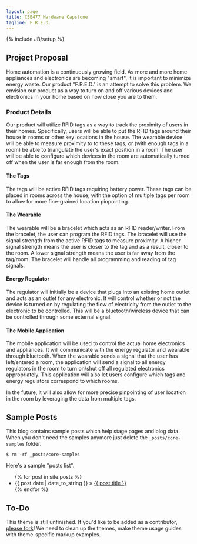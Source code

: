```yaml
---
layout: page
title: CSE477 Hardware Capstone
tagline: F.R.E.D.
---
```

{% include JB/setup %}

## Project Proposal 
Home automation is a continuously growing field. As more and more home appliances and electronics are becoming "smart", it is important to minimize energy waste. Our product "F.R.E.D." is an attempt to solve this problem. We envision our product as a way to turn on and off various devices and electronics in your home based on how close you are to them.

### Product Details
Our product will utilize RFID tags as a way to track the proximity of users in their homes. Specifically, users will be able to put the RFID tags around their house in rooms or other key locations in the house. The wearable device will be able to measure proximity to to these tags, or (with enough tags in a room) be able to triangulate the user's exact position in a room. The user will be able to configure which devices in the room are automatically turned off when the user is far enough from the room.

#### The Tags
The tags will be active RFID tags requiring battery power. These tags can be placed in rooms across the house, with the option of multiple tags per room to allow for more fine-grained location pinpointing.

#### The Wearable
The wearable will be a bracelet which acts as an RFID reader/writer. From the bracelet, the user can program the RFID tags. The bracelet will use the signal strength from the active RFID tags to measure proximity. A higher signal strength means the user is closer to the tag and as a result, closer to the room. A lower signal strength means the user is far away from the tag/room. The bracelet will handle all programming and reading of tag signals.

#### Energy Regulator
The regulator will initially be a device that plugs into an existing home outlet and acts as an outlet for any electronic. It will control whether or not the device is turned on by regulating the flow of electricity from the outlet to the electronic to be controlled. This will be a bluetooth/wireless device that can be controlled through some external signal.

#### The Mobile Application
The mobile application will be used to control the actual home electronics and appliances. It will communicate with the energy regulator and wearable through bluetooth. When the wearable sends a signal that the user has left/entered a room, the application will send a signal to all energy regulators in the room to turn on/shut off all regulated electronics appropriately. This application will also let users configure which tags and energy regulators correspond to which rooms.

In the future, it will also allow for more precise pinpointing of user location in the room by leveraging the data from multiple tags.

## Sample Posts

This blog contains sample posts which help stage pages and blog data.
When you don't need the samples anymore just delete the `_posts/core-samples` folder.

    $ rm -rf _posts/core-samples

Here's a sample "posts list".

<ul class="posts">
  {% for post in site.posts %}
    <li><span>{{ post.date | date_to_string }}</span> &raquo; <a href="{{ BASE_PATH }}{{ post.url }}">{{ post.title }}</a></li>
  {% endfor %}
</ul>

## To-Do

This theme is still unfinished. If you'd like to be added as a contributor, [please fork](http://github.com/plusjade/jekyll-bootstrap)!
We need to clean up the themes, make theme usage guides with theme-specific markup examples.


